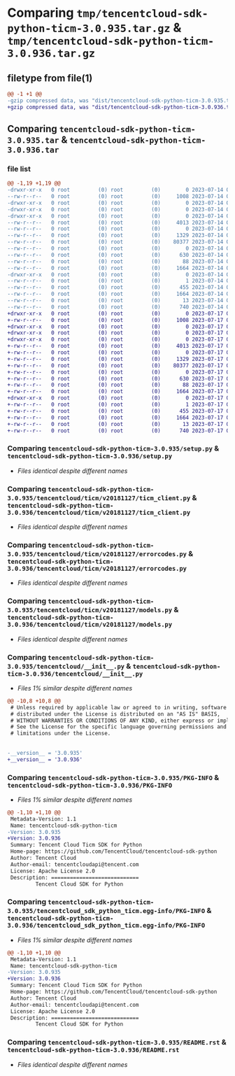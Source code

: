 # Comparing `tmp/tencentcloud-sdk-python-ticm-3.0.935.tar.gz` & `tmp/tencentcloud-sdk-python-ticm-3.0.936.tar.gz`

## filetype from file(1)

```diff
@@ -1 +1 @@
-gzip compressed data, was "dist/tencentcloud-sdk-python-ticm-3.0.935.tar", last modified: Fri Jul 14 00:40:29 2023, max compression
+gzip compressed data, was "dist/tencentcloud-sdk-python-ticm-3.0.936.tar", last modified: Mon Jul 17 00:37:23 2023, max compression
```

## Comparing `tencentcloud-sdk-python-ticm-3.0.935.tar` & `tencentcloud-sdk-python-ticm-3.0.936.tar`

### file list

```diff
@@ -1,19 +1,19 @@
-drwxr-xr-x   0 root         (0) root         (0)        0 2023-07-14 00:40:29.000000 tencentcloud-sdk-python-ticm-3.0.935/
--rw-r--r--   0 root         (0) root         (0)     1008 2023-07-14 00:40:29.000000 tencentcloud-sdk-python-ticm-3.0.935/setup.py
-drwxr-xr-x   0 root         (0) root         (0)        0 2023-07-14 00:40:29.000000 tencentcloud-sdk-python-ticm-3.0.935/tencentcloud/
-drwxr-xr-x   0 root         (0) root         (0)        0 2023-07-14 00:40:29.000000 tencentcloud-sdk-python-ticm-3.0.935/tencentcloud/ticm/
-drwxr-xr-x   0 root         (0) root         (0)        0 2023-07-14 00:40:29.000000 tencentcloud-sdk-python-ticm-3.0.935/tencentcloud/ticm/v20181127/
--rw-r--r--   0 root         (0) root         (0)     4013 2023-07-14 00:40:29.000000 tencentcloud-sdk-python-ticm-3.0.935/tencentcloud/ticm/v20181127/ticm_client.py
--rw-r--r--   0 root         (0) root         (0)        0 2023-07-14 00:40:29.000000 tencentcloud-sdk-python-ticm-3.0.935/tencentcloud/ticm/v20181127/__init__.py
--rw-r--r--   0 root         (0) root         (0)     1329 2023-07-14 00:40:29.000000 tencentcloud-sdk-python-ticm-3.0.935/tencentcloud/ticm/v20181127/errorcodes.py
--rw-r--r--   0 root         (0) root         (0)    80377 2023-07-14 00:40:29.000000 tencentcloud-sdk-python-ticm-3.0.935/tencentcloud/ticm/v20181127/models.py
--rw-r--r--   0 root         (0) root         (0)        0 2023-07-14 00:40:29.000000 tencentcloud-sdk-python-ticm-3.0.935/tencentcloud/ticm/__init__.py
--rw-r--r--   0 root         (0) root         (0)      630 2023-07-14 00:40:29.000000 tencentcloud-sdk-python-ticm-3.0.935/tencentcloud/__init__.py
--rw-r--r--   0 root         (0) root         (0)       88 2023-07-14 00:40:29.000000 tencentcloud-sdk-python-ticm-3.0.935/setup.cfg
--rw-r--r--   0 root         (0) root         (0)     1664 2023-07-14 00:40:29.000000 tencentcloud-sdk-python-ticm-3.0.935/PKG-INFO
-drwxr-xr-x   0 root         (0) root         (0)        0 2023-07-14 00:40:29.000000 tencentcloud-sdk-python-ticm-3.0.935/tencentcloud_sdk_python_ticm.egg-info/
--rw-r--r--   0 root         (0) root         (0)        1 2023-07-14 00:40:29.000000 tencentcloud-sdk-python-ticm-3.0.935/tencentcloud_sdk_python_ticm.egg-info/dependency_links.txt
--rw-r--r--   0 root         (0) root         (0)      455 2023-07-14 00:40:29.000000 tencentcloud-sdk-python-ticm-3.0.935/tencentcloud_sdk_python_ticm.egg-info/SOURCES.txt
--rw-r--r--   0 root         (0) root         (0)     1664 2023-07-14 00:40:29.000000 tencentcloud-sdk-python-ticm-3.0.935/tencentcloud_sdk_python_ticm.egg-info/PKG-INFO
--rw-r--r--   0 root         (0) root         (0)       13 2023-07-14 00:40:29.000000 tencentcloud-sdk-python-ticm-3.0.935/tencentcloud_sdk_python_ticm.egg-info/top_level.txt
--rw-r--r--   0 root         (0) root         (0)      740 2023-07-14 00:40:29.000000 tencentcloud-sdk-python-ticm-3.0.935/README.rst
+drwxr-xr-x   0 root         (0) root         (0)        0 2023-07-17 00:37:23.000000 tencentcloud-sdk-python-ticm-3.0.936/
+-rw-r--r--   0 root         (0) root         (0)     1008 2023-07-17 00:37:23.000000 tencentcloud-sdk-python-ticm-3.0.936/setup.py
+drwxr-xr-x   0 root         (0) root         (0)        0 2023-07-17 00:37:23.000000 tencentcloud-sdk-python-ticm-3.0.936/tencentcloud/
+drwxr-xr-x   0 root         (0) root         (0)        0 2023-07-17 00:37:23.000000 tencentcloud-sdk-python-ticm-3.0.936/tencentcloud/ticm/
+drwxr-xr-x   0 root         (0) root         (0)        0 2023-07-17 00:37:23.000000 tencentcloud-sdk-python-ticm-3.0.936/tencentcloud/ticm/v20181127/
+-rw-r--r--   0 root         (0) root         (0)     4013 2023-07-17 00:37:23.000000 tencentcloud-sdk-python-ticm-3.0.936/tencentcloud/ticm/v20181127/ticm_client.py
+-rw-r--r--   0 root         (0) root         (0)        0 2023-07-17 00:37:23.000000 tencentcloud-sdk-python-ticm-3.0.936/tencentcloud/ticm/v20181127/__init__.py
+-rw-r--r--   0 root         (0) root         (0)     1329 2023-07-17 00:37:23.000000 tencentcloud-sdk-python-ticm-3.0.936/tencentcloud/ticm/v20181127/errorcodes.py
+-rw-r--r--   0 root         (0) root         (0)    80377 2023-07-17 00:37:23.000000 tencentcloud-sdk-python-ticm-3.0.936/tencentcloud/ticm/v20181127/models.py
+-rw-r--r--   0 root         (0) root         (0)        0 2023-07-17 00:37:23.000000 tencentcloud-sdk-python-ticm-3.0.936/tencentcloud/ticm/__init__.py
+-rw-r--r--   0 root         (0) root         (0)      630 2023-07-17 00:37:23.000000 tencentcloud-sdk-python-ticm-3.0.936/tencentcloud/__init__.py
+-rw-r--r--   0 root         (0) root         (0)       88 2023-07-17 00:37:23.000000 tencentcloud-sdk-python-ticm-3.0.936/setup.cfg
+-rw-r--r--   0 root         (0) root         (0)     1664 2023-07-17 00:37:23.000000 tencentcloud-sdk-python-ticm-3.0.936/PKG-INFO
+drwxr-xr-x   0 root         (0) root         (0)        0 2023-07-17 00:37:23.000000 tencentcloud-sdk-python-ticm-3.0.936/tencentcloud_sdk_python_ticm.egg-info/
+-rw-r--r--   0 root         (0) root         (0)        1 2023-07-17 00:37:23.000000 tencentcloud-sdk-python-ticm-3.0.936/tencentcloud_sdk_python_ticm.egg-info/dependency_links.txt
+-rw-r--r--   0 root         (0) root         (0)      455 2023-07-17 00:37:23.000000 tencentcloud-sdk-python-ticm-3.0.936/tencentcloud_sdk_python_ticm.egg-info/SOURCES.txt
+-rw-r--r--   0 root         (0) root         (0)     1664 2023-07-17 00:37:23.000000 tencentcloud-sdk-python-ticm-3.0.936/tencentcloud_sdk_python_ticm.egg-info/PKG-INFO
+-rw-r--r--   0 root         (0) root         (0)       13 2023-07-17 00:37:23.000000 tencentcloud-sdk-python-ticm-3.0.936/tencentcloud_sdk_python_ticm.egg-info/top_level.txt
+-rw-r--r--   0 root         (0) root         (0)      740 2023-07-17 00:37:23.000000 tencentcloud-sdk-python-ticm-3.0.936/README.rst
```

### Comparing `tencentcloud-sdk-python-ticm-3.0.935/setup.py` & `tencentcloud-sdk-python-ticm-3.0.936/setup.py`

 * *Files identical despite different names*

### Comparing `tencentcloud-sdk-python-ticm-3.0.935/tencentcloud/ticm/v20181127/ticm_client.py` & `tencentcloud-sdk-python-ticm-3.0.936/tencentcloud/ticm/v20181127/ticm_client.py`

 * *Files identical despite different names*

### Comparing `tencentcloud-sdk-python-ticm-3.0.935/tencentcloud/ticm/v20181127/errorcodes.py` & `tencentcloud-sdk-python-ticm-3.0.936/tencentcloud/ticm/v20181127/errorcodes.py`

 * *Files identical despite different names*

### Comparing `tencentcloud-sdk-python-ticm-3.0.935/tencentcloud/ticm/v20181127/models.py` & `tencentcloud-sdk-python-ticm-3.0.936/tencentcloud/ticm/v20181127/models.py`

 * *Files identical despite different names*

### Comparing `tencentcloud-sdk-python-ticm-3.0.935/tencentcloud/__init__.py` & `tencentcloud-sdk-python-ticm-3.0.936/tencentcloud/__init__.py`

 * *Files 1% similar despite different names*

```diff
@@ -10,8 +10,8 @@
 # Unless required by applicable law or agreed to in writing, software
 # distributed under the License is distributed on an "AS IS" BASIS,
 # WITHOUT WARRANTIES OR CONDITIONS OF ANY KIND, either express or implied.
 # See the License for the specific language governing permissions and
 # limitations under the License.
 
 
-__version__ = '3.0.935'
+__version__ = '3.0.936'
```

### Comparing `tencentcloud-sdk-python-ticm-3.0.935/PKG-INFO` & `tencentcloud-sdk-python-ticm-3.0.936/PKG-INFO`

 * *Files 1% similar despite different names*

```diff
@@ -1,10 +1,10 @@
 Metadata-Version: 1.1
 Name: tencentcloud-sdk-python-ticm
-Version: 3.0.935
+Version: 3.0.936
 Summary: Tencent Cloud Ticm SDK for Python
 Home-page: https://github.com/TencentCloud/tencentcloud-sdk-python
 Author: Tencent Cloud
 Author-email: tencentcloudapi@tencent.com
 License: Apache License 2.0
 Description: ============================
         Tencent Cloud SDK for Python
```

### Comparing `tencentcloud-sdk-python-ticm-3.0.935/tencentcloud_sdk_python_ticm.egg-info/PKG-INFO` & `tencentcloud-sdk-python-ticm-3.0.936/tencentcloud_sdk_python_ticm.egg-info/PKG-INFO`

 * *Files 1% similar despite different names*

```diff
@@ -1,10 +1,10 @@
 Metadata-Version: 1.1
 Name: tencentcloud-sdk-python-ticm
-Version: 3.0.935
+Version: 3.0.936
 Summary: Tencent Cloud Ticm SDK for Python
 Home-page: https://github.com/TencentCloud/tencentcloud-sdk-python
 Author: Tencent Cloud
 Author-email: tencentcloudapi@tencent.com
 License: Apache License 2.0
 Description: ============================
         Tencent Cloud SDK for Python
```

### Comparing `tencentcloud-sdk-python-ticm-3.0.935/README.rst` & `tencentcloud-sdk-python-ticm-3.0.936/README.rst`

 * *Files identical despite different names*

